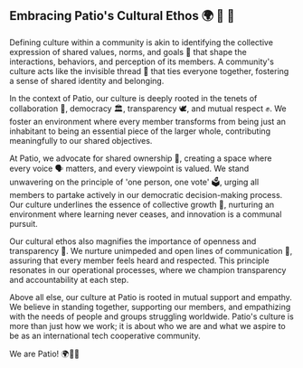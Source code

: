 ## Embracing Patio's Cultural Ethos 🌍 🤝 👥

Defining culture within a community is akin to identifying the collective expression of shared values, norms, and goals 🎯 that shape the interactions, behaviors, and perception of its members. A community's culture acts like the invisible thread 🧵 that ties everyone together, fostering a sense of shared identity and belonging.

In the context of Patio, our culture is deeply rooted in the tenets of collaboration 🤝, democracy 🏛️, transparency 🕊️, and mutual respect ✊. We foster an environment where every member transforms from being just an inhabitant to being an essential piece of the larger whole, contributing meaningfully to our shared objectives.

At Patio, we advocate for shared ownership 🤲, creating a space where every voice 🗣️ matters, and every viewpoint is valued. We stand unwavering on the principle of 'one person, one vote' 🗳️, urging all members to partake actively in our democratic decision-making process. Our culture underlines the essence of collective growth 🌱, nurturing an environment where learning never ceases, and innovation is a communal pursuit.

Our cultural ethos also magnifies the importance of openness and transparency 🌈. We nurture unimpeded and open lines of communication 📢, assuring that every member feels heard and respected. This principle resonates in our operational processes, where we champion transparency and accountability at each step.

Above all else, our culture at Patio is rooted in mutual support and empathy. We believe in standing together, supporting our members, and empathizing with the needs of people and groups struggling worldwide. Patio's culture is more than just how we work; it is about who we are and what we aspire to be as an international tech cooperative community. 

We are Patio! 🌍🚀🤝
